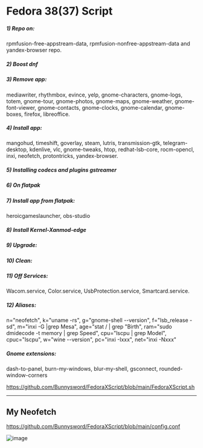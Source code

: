 # Fedora 38(37) Script
##### 1) Repo on:
rpmfusion-free-appstream-data, rpmfusion-nonfree-appstream-data and yandex-browser repo.
##### 2) Boost dnf
##### 3) Remove app:
mediawriter, rhythmbox, evince, yelp, gnome-characters, gnome-logs, totem, gnome-tour, gnome-photos, gnome-maps, gnome-weather, gnome-font-viewer, gnome-contacts, gnome-clocks, gnome-calendar, gnome-boxes, firefox, libreoffice.
##### 4) Install app:
mangohud, timeshift, goverlay, steam, lutris, transmission-gtk, telegram-desktop, kdenlive, vlc, gnome-tweaks, htop, redhat-lsb-core, rocm-opencl, inxi, neofetch, protontricks, yandex-browser.
##### 5) Installing codecs and plugins gstreamer
##### 6) On flatpak
##### 7) Install app from flatpak:
heroicgameslauncher, obs-studio
##### 8) Install Kernel-Xanmod-edge
##### 9) Upgrade:
##### 10) Clean:
##### 11) Off Services:
Wacom.service, Color.service, UsbProtection.service, Smartcard.service.
##### 12) Aliases:
n="neofetch", k="uname -rs", g="gnome-shell --version", f="lsb_release -sd", m="inxi -G |grep Mesa", age="stat / | grep "Birth", 
ram="sudo dmidecode -t memory | grep Speed", cpu="lscpu | grep Model", cpuc="lscpu", w="wine --version", pc="inxi -Ixxx", net="inxi -Nxxx"
##### Gnome extensions:
dash-to-panel, burn-my-windows, blur-my-shell, gsconnect, rounded-window-corners


https://github.com/Bunnysword/FedoraXScript/blob/main/FedoraXScript.sh
____
## My Neofetch
https://github.com/Bunnysword/FedoraXScript/blob/main/config.conf

![image](https://github.com/Bunnysword/FedoraXScript/assets/129748119/31fc882e-a58f-46f0-b54e-2c1a1983d5c6)
